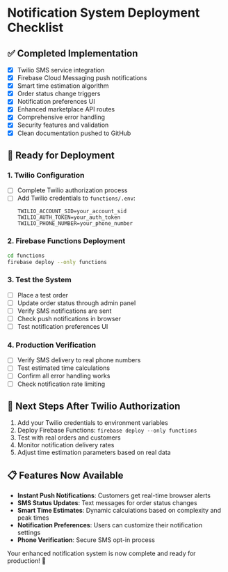 # Notification System Deployment Checklist

## ✅ Completed Implementation
- [x] Twilio SMS service integration
- [x] Firebase Cloud Messaging push notifications  
- [x] Smart time estimation algorithm
- [x] Order status change triggers
- [x] Notification preferences UI
- [x] Enhanced marketplace API routes
- [x] Comprehensive error handling
- [x] Security features and validation
- [x] Clean documentation pushed to GitHub

## 🚀 Ready for Deployment

### 1. Twilio Configuration
- [ ] Complete Twilio authorization process
- [ ] Add Twilio credentials to `functions/.env`:
  ```
  TWILIO_ACCOUNT_SID=your_account_sid
  TWILIO_AUTH_TOKEN=your_auth_token  
  TWILIO_PHONE_NUMBER=your_phone_number
  ```

### 2. Firebase Functions Deployment
```bash
cd functions
firebase deploy --only functions
```

### 3. Test the System
- [ ] Place a test order
- [ ] Update order status through admin panel
- [ ] Verify SMS notifications are sent
- [ ] Check push notifications in browser
- [ ] Test notification preferences UI

### 4. Production Verification
- [ ] Verify SMS delivery to real phone numbers
- [ ] Test estimated time calculations
- [ ] Confirm all error handling works
- [ ] Check notification rate limiting

## 🎯 Next Steps After Twilio Authorization
1. Add your Twilio credentials to environment variables
2. Deploy Firebase Functions: `firebase deploy --only functions`
3. Test with real orders and customers
4. Monitor notification delivery rates
5. Adjust time estimation parameters based on real data

## 📋 Features Now Available
- **Instant Push Notifications**: Customers get real-time browser alerts
- **SMS Status Updates**: Text messages for order status changes
- **Smart Time Estimates**: Dynamic calculations based on complexity and peak times
- **Notification Preferences**: Users can customize their notification settings
- **Phone Verification**: Secure SMS opt-in process

Your enhanced notification system is now complete and ready for production! 🎉
